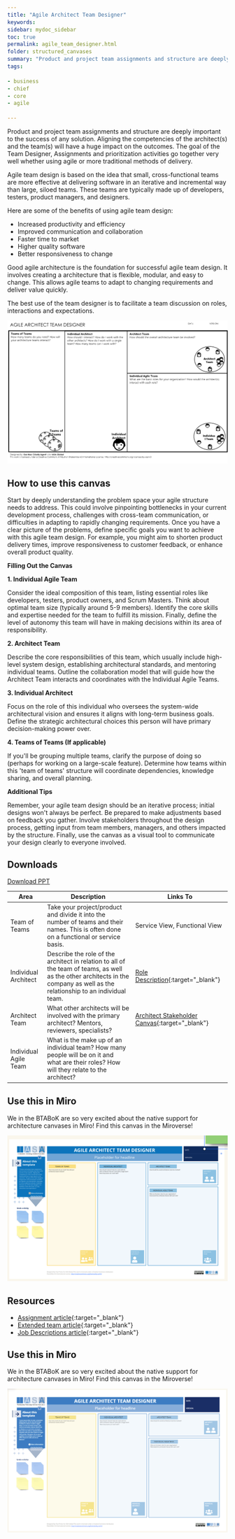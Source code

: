 ```yaml
---
title: "Agile Architect Team Designer"
keywords: 
sidebar: mydoc_sidebar
toc: true
permalink: agile_team_designer.html
folder: structured_canvases
summary: "Product and project team assignments and structure are deeply important to the success of any solution."
tags: 

- business
- chief
- core
- agile

---
```


Product and project team assignments and structure are deeply important to the success of any solution. Aligning the competencies of the architect(s) and the team(s) will have a huge impact on the outcomes. The goal of the Team Designer, Assignments and prioritization activities go together very well whether using agile or more traditional methods of delivery. 

Agile team design is based on the idea that small, cross-functional teams are more effective at delivering software in an iterative and incremental way than large, siloed teams. These teams are typically made up of developers, testers, product managers, and designers.

Here are some of the benefits of using agile team design:

- Increased productivity and efficiency
- Improved communication and collaboration
- Faster time to market
- Higher quality software
- Better responsiveness to change

Good agile architecture is the foundation for successful agile team design. It involves creating a architecture that is flexible, modular, and easy to change. This allows agile teams to adapt to changing requirements and deliver value quickly.

The best use of the team designer is to facilitate a team discussion on roles, interactions and expectations. 

![image001](media/agile_team_designer.svg)

## How to use this canvas

Start by deeply understanding the problem space your agile structure needs to address. This could involve pinpointing bottlenecks in your current development process, challenges with cross-team communication, or difficulties in adapting to rapidly changing requirements. Once you have a clear picture of the problems, define specific goals you want to achieve with this agile team design. For example, you might aim to shorten product delivery times, improve responsiveness to customer feedback, or enhance overall product quality.

**Filling Out the Canvas**

**1. Individual Agile Team**

Consider the ideal composition of this team, listing essential roles like developers, testers, product owners, and Scrum Masters. Think about optimal team size (typically around 5-9 members). Identify the core skills and expertise needed for the team to fulfill its mission. Finally, define the level of autonomy this team will have in making decisions within its area of responsibility.

**2. Architect Team**

Describe the core responsibilities of this team, which usually include high-level system design, establishing architectural standards, and mentoring individual teams. Outline the collaboration model that will guide how the Architect Team interacts and coordinates with the Individual Agile Teams.

**3. Individual Architect**

Focus on the role of this individual who oversees the system-wide architectural vision and ensures it aligns with long-term business goals. Define the strategic architectural choices this person will have primary decision-making power over.

**4. Teams of Teams (If applicable)**

If you'll be grouping multiple teams, clarify the purpose of doing so (perhaps for working on a large-scale feature). Determine how teams within this 'team of teams' structure will coordinate dependencies, knowledge sharing, and overall planning.

**Additional Tips**

Remember, your agile team design should be an iterative process; initial designs won't always be perfect. Be prepared to make adjustments based on feedback you gather. Involve stakeholders throughout the design process, getting input from team members, managers, and others impacted by the structure. Finally, use the canvas as a visual tool to communicate your design clearly to everyone involved.

## Downloads

[Download PPT](media/ppt/Agile-Architect-Team-Designer.ppt)

| Area                  | Description                                                                                                                                                                   | Links To                                                                                                  |
| --------------------- | ----------------------------------------------------------------------------------------------------------------------------------------------------------------------------- | --------------------------------------------------------------------------------------------------------- |
| Team of Teams         | Take your project/product and divide it into the number of teams and their names. This is often done on a functional or service basis.                                        | Service View, Functional View                                                                             |
| Individual Architect  | Describe the role of the architect in relation to all of the team of teams, as well as the other architects in the company as well as the relationship to an individual team. | [Role Description](/../engagement_model/roles.md){:target="_blank"}                                       |
| Architect Team        | What other architects will be involved with the primary architect? Mentors, reviewers, specialists?                                                                           | [Architect Stakeholder Canvas](/../structured_canvases/architect_stakeholder_canvas.md){:target="_blank"} |
| Individual Agile Team | What is the make up of an individual team? How many people will be on it and what are their roles? How will they relate to the architect?                                     |                                                                                                           |

## Use this in Miro

We in the BTABoK are so very excited about the native support for architecture canvases in Miro! Find this canvas in the Miroverse!

![Screenshot 2024-03-29 at 11.52.42.png](../../media/ff4731daf46104d01eaed579dc5e37b72407d8d8.png)

Resources
---------

- [Assignment article](/../engagement_model/assignment.md){:target="_blank"}
- [Extended team article](/../engagement_model/extended_team.md){:target="_blank"}
- [Job Descriptions article](/../engagement_model/job_description.md){:target="_blank"}

## Use this in Miro

We in the BTABoK are so very excited about the native support for architecture canvases in Miro! Find this canvas in the Miroverse!

![image001](media/AgileArchitectTeamDesignerMiro.png)